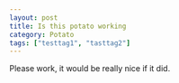 ```yaml
---
layout: post
title: Is this potato working
category: Potato
tags: ["testtag1", "tasttag2"]
---
```


Please work, it would be really nice if it did.



